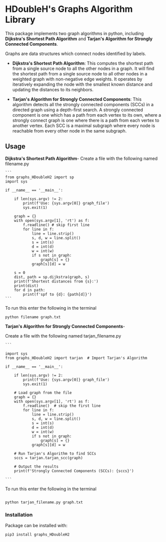 # HDoubleH's Graphs Algorithm Library

This package implements two graph algorithms in python, including **Dijkstra's Shortest Path Algorithm** and **Tarjan's Algorithm for Strongly Connected Components**.

Graphs are data structures which connect nodes identified by labels. 

- **Dijkstra's Shortest Path Algorithm**: This computes the shortest path from a single source node to all the other nodes in a graph. It will find the shortest path from a single source node to all other nodes in a weighted graph with non-negative edge weights. It operates by iteratively expanding the node with the smallest known distance and updating the distances to its neighbors.

- **Tarjan's Algorithm for Strongly Connected Components**: This algorithm detects all the strongly connected components (SCCs) in a directed graph using a depth-first search. A strongly connected component is one which has a path from each vertex to its own, where a strongly connect graph is one where there is a path from each vertex to another vertex. Each SCC is a maximal subgraph where every node is reachable from every other node in the same subgraph. 

## Usage

**Dijkstra's Shortest Path Algorithm**- 
Create a file with the following named filename.py
````
```
from graphs_HDoubleH2 import sp
import sys

if __name__ == '__main__':
    
    if len(sys.argv) != 2:
        print(f'Use: {sys.argv[0]} graph_file')
        sys.exit(1)

    graph = {}
    with open(sys.argv[1], 'rt') as f:
        f.readline() # skip first line
        for line in f:
            line = line.strip()
            s, d, w = line.split()
            s = int(s)
            d = int(d)
            w = int(w)
            if s not in graph:
                graph[s] = {}
            graph[s][d] = w
    
    s = 0
    dist, path = sp.dijkstra(graph, s)
    print(f'Shortest distances from {s}:')
    print(dist)
    for d in path: 
        print(f'spf to {d}: {path[d]}')
```
````

To run this enter the following in the terminal

```
python filename graph.txt

```
**Tarjan's Algorithm for Strongly Connected Components**- 

Create a file with the following named tarjan_filename.py 

````
```

import sys
from graphs_HDoubleH2 import tarjan  # Import Tarjan's Algorithm

if __name__ == '__main__':
    
    if len(sys.argv) != 2:
        print(f'Use: {sys.argv[0]} graph_file')
        sys.exit(1)

    # Load graph from the file
    graph = {}
    with open(sys.argv[1], 'rt') as f:
        f.readline()  # skip the first line
        for line in f:
            line = line.strip()
            s, d, w = line.split()
            s = int(s)
            d = int(d)
            w = int(w)
            if s not in graph:
                graph[s] = {}
            graph[s][d] = w

    # Run Tarjan's Algorithm to find SCCs
    sccs = tarjan.tarjan_scc(graph)
    
    # Output the results
    print(f'Strongly Connected Components (SCCs): {sccs}')

```
````

To run this enter the following in the terminal

```

python tarjan_filename.py graph.txt

```

### Installation 
Package can be installed with:
```
pip3 install graphs_HDoubleH2

```
